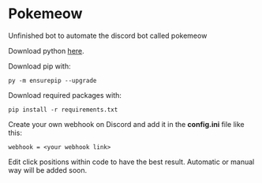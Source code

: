 # Pokemeow
Unfinished bot to automate the discord bot called pokemeow

Download python [here](https://www.python.org/downloads).

Download pip with:
```
py -m ensurepip --upgrade
```

Download required packages with:
```
pip install -r requirements.txt
```
Create your own webhook on Discord and add it in the **config.ini** file like this:
```[CONFIG]
webhook = <your webhook link>
```
Edit click positions within code to have the best result.
Automatic or manual way will be added soon.

